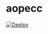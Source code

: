 # aopecc


[![Deploy](https://www.herokucdn.com/deploy/button.png)](https://dashboard.heroku.com/new?template=https://github.com/hellogogo22567/aopecc)
